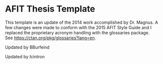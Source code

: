 # AFIT Thesis Template

This template is an update of the 2014 work accomplished by Dr. Magnus.  A few changes were made to conform with the 2015 AFIT Style Guide and I replaced the proprietary acronym handling with the glossaries package.  See https://ctan.org/pkg/glossaries?lang=en.

Updated by BBurfeind

Updated by lcintron
